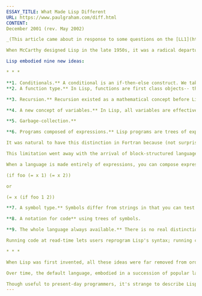 ```yaml
---
ESSAY_TITLE: What Made Lisp Different
URL: https://www.paulgraham.com/diff.html
CONTENT:
December 2001 (rev. May 2002) 

_(This article came about in response to some questions on the [LL1](http://ll1.mit.edu/) mailing list. It is now incorporated in [Revenge of the Nerds](https://www.paulgraham.com/icad.html).)_

When McCarthy designed Lisp in the late 1950s, it was a radical departure from existing languages, the most important of which was [Fortran](https://www.paulgraham.com/history.html).

Lisp embodied nine new ideas:

* * *

**1. Conditionals.** A conditional is an if-then-else construct. We take these for granted now. They were [invented](http://www-formal.stanford.edu/jmc/history/lisp/node2.html) by McCarthy in the course of developing Lisp. (Fortran at that time only had a conditional goto, closely based on the branch instruction in the underlying hardware.) McCarthy, who was on the Algol committee, got conditionals into Algol, whence they spread to most other languages.
**2. A function type.** In Lisp, functions are first class objects-- they're a data type just like integers, strings, etc, and have a literal representation, can be stored in variables, can be passed as arguments, and so on.

**3. Recursion.** Recursion existed as a mathematical concept before Lisp of course, but Lisp was the first programming language to support it. (It's arguably implicit in making functions first class objects.)

**4. A new concept of variables.** In Lisp, all variables are effectively pointers. Values are what have types, not variables, and assigning or binding variables means copying pointers, not what they point to.

**5. Garbage-collection.**

**6. Programs composed of expressions.** Lisp programs are trees of expressions, each of which returns a value. (In some Lisps expressions can return multiple values.) This is in contrast to Fortran and most succeeding languages, which distinguish between expressions and statements.

It was natural to have this distinction in Fortran because (not surprisingly in a language where the input format was punched cards) the language was line-oriented. You could not nest statements. And so while you needed expressions for math to work, there was no point in making anything else return a value, because there could not be anything waiting for it.

This limitation went away with the arrival of block-structured languages, but by then it was too late. The distinction between expressions and statements was entrenched. It spread from Fortran into Algol and thence to both their descendants.

When a language is made entirely of expressions, you can compose expressions however you want. You can say either (using [Arc](https://www.paulgraham.com/arc.html) syntax)

(if foo (= x 1) (= x 2))

or

(= x (if foo 1 2))

**7. A symbol type.** Symbols differ from strings in that you can test equality by comparing a pointer.

**8. A notation for code** using trees of symbols.

**9. The whole language always available.** There is no real distinction between read-time, compile-time, and runtime. You can compile or run code while reading, read or run code while compiling, and read or compile code at runtime.

Running code at read-time lets users reprogram Lisp's syntax; running code at compile-time is the basis of macros; compiling at runtime is the basis of Lisp's use as an extension language in programs like Emacs; and reading at runtime enables programs to communicate using s-expressions, an idea recently reinvented as XML.

* * *

When Lisp was first invented, all these ideas were far removed from ordinary programming practice, which was dictated largely by the hardware available in the late 1950s.

Over time, the default language, embodied in a succession of popular languages, has gradually evolved toward Lisp. 1-5 are now widespread. 6 is starting to appear in the mainstream. Python has a form of 7, though there doesn't seem to be any syntax for it. 8, which (with 9) is what makes Lisp macros possible, is so far still unique to Lisp, perhaps because (a) it requires those parens, or something just as bad, and (b) if you add that final increment of power, you can no longer claim to have invented a new language, but only to have designed a new dialect of Lisp ; -)

Though useful to present-day programmers, it's strange to describe Lisp in terms of its variation from the random expedients other languages adopted. That was not, probably, how McCarthy thought of it. Lisp wasn't designed to fix the mistakes in Fortran; it came about more as the byproduct of an attempt to [axiomatize computation](https://www.paulgraham.com/rootsoflisp.html).
---
```

